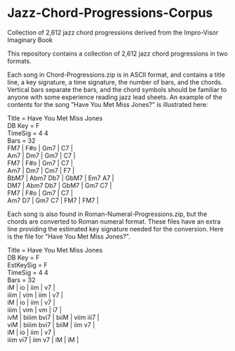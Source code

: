 # Jazz-Chord-Progressions-Corpus
Collection of 2,612 jazz chord progressions derived from the Impro-Visor Imaginary Book

This repository contains a collection of 2,612 jazz chord progressions in two formats.  

Each song in Chord-Progressions.zip is in ASCII format, and contains a title line, a key signature, a time signature, the number of bars, and the chords.  Vertical bars separate the bars, and the chord symbols should be familiar to anyone with some experience reading jazz lead sheets.  An example of the contents for the song "Have You Met Miss Jones?" is illustrated here:

Title = Have You Met Miss Jones  
DB Key = F  
TimeSig = 4 4  
Bars = 32  
 FM7 | F#o | Gm7 | C7 |  
 Am7 | Dm7 | Gm7 | C7 |  
 FM7 | F#o | Gm7 | C7 |  
 Am7 | Dm7 | Cm7 | F7 |  
 BbM7 | Abm7 Db7 | GbM7 | Em7 A7 |  
 DM7 | Abm7 Db7 | GbM7 | Gm7 C7 |  
 FM7 | F#o | Gm7 | C7 |  
 Am7 D7 | Gm7 C7 | FM7 | FM7 |  
 
Each song is also found in Roman-Numeral-Progressions.zip, but the chords are converted to Roman numeral format.  These files have an extra line providing the estimated key signature needed for the conversion.  Here is the file for "Have You Met Miss Jones?".
 
Title = Have You Met Miss Jones  
DB Key = F  
EstKeySig = F  
TimeSig = 4 4  
Bars = 32  
 iM | io | iim | v7 |  
 iiim | vim | iim | v7 |  
 iM | io | iim | v7 |  
 iiim | vim | vm | i7 |  
 ivM | biiim bvi7 | biiM | viim iii7 |  
 viM | biiim bvi7 | biiM | iim v7 |  
 iM | io | iim | v7 |  
 iiim vi7 | iim v7 | iM | iM |  

